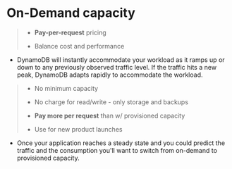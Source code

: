 # On-Demand capacity

> * **Pay-per-request** pricing
>
> * Balance cost and performance

* DynamoDB will instantly accommodate your workload as it ramps up or down to any previously observed traffic level. If the traffic hits a new peak, DynamoDB adapts rapidly to accommodate the workload.

> * No minimum capacity
>
> * No charge for read/write - only storage and backups
>
> * **Pay more per request** than w/ provisioned capacity
>
> * Use for new product launches

* Once your application reaches a steady state and you could predict the traffic and the consumption you'll want to switch from on-demand to provisioned capacity.
